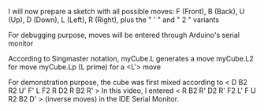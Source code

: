 I will now prepare a sketch with all possible moves:
F (Front),  B (Back),  U (Up),  D (Down),  L (Left),  R (Right),  plus the  " ' "  and  " 2 "  variants 

For debugging purpose, moves will be entered through Arduino's serial monitor

According to Singmaster notation,
myCube.L  generates a  <L>  move
myCube.L2  for  <L2> move
myCube.Lp  (L prime) for a  <L'> move


For demonstration purpose, the cube was first mixed according to < D B2 R2 U' F' L F2 R D2 R B2 R' >
In this video, I entered < R B2 R' D2 R' F2 L' F U R2 B2 D' > (inverse moves)  in the IDE Serial Monitor.
